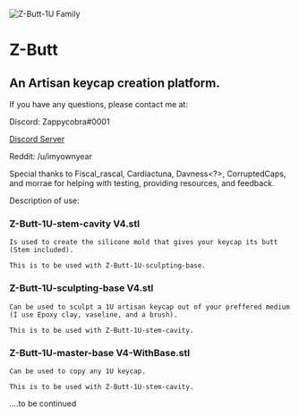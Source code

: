 ![Z-Butt-1U Family](https://github.com/imyownyear/Z-Butt/blob/master/ZappyCappys-Z-Butt%20v4%20v3.png?raw=true)

# Z-Butt
## An Artisan keycap creation platform.

If you have any questions, please contact me at:

Discord: Zappycobra#0001


[Discord Server ](https://discord.gg/nUsyadp)


Reddit: /u/imyownyear


Special thanks to Fiscal_rascal, Cardiactuna, Davness<?>, CorruptedCaps, and morrae for helping with testing, providing resources, and feedback.


Description of use:

### Z-Butt-1U-stem-cavity V4.stl 
    Is used to create the silicone mold that gives your keycap its butt (Stem included).
    
    This is to be used with Z-Butt-1U-sculpting-base.
    
   
### Z-Butt-1U-sculpting-base V4.stl
    Can be used to sculpt a 1U artisan keycap out of your preffered medium (I use Epoxy clay, vaseline, and a brush).
    
    This is to be used with Z-Butt-1U-stem-cavity.
    
    
### Z-Butt-1U-master-base V4-WithBase.stl
    Can be used to copy any 1U keycap.
    
    This is to be used with Z-Butt-1U-stem-cavity.

....to be continued
